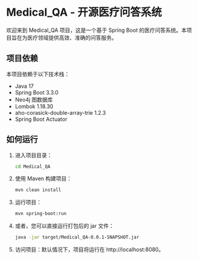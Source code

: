 # Medical_QA - 开源医疗问答系统

欢迎来到 Medical_QA 项目，这是一个基于 Spring Boot 的医疗问答系统。本项目旨在为医疗领域提供高效、准确的问答服务。

## 项目依赖

本项目依赖于以下技术栈：

- Java 17
- Spring Boot 3.3.0
- Neo4j 图数据库
- Lombok 1.18.30
- aho-corasick-double-array-trie 1.2.3
- Spring Boot Actuator

## 如何运行

1. 进入项目目录：
   ```bash
   cd Medical_QA
   
2. 使用 Maven 构建项目：
   ```bash
   mvn clean install

3. 运行项目：
   ```bash
   mvn spring-boot:run
   
4. 或者，您可以直接运行打包后的 jar 文件：
   ```bash
   java -jar target/Medical_QA-0.0.1-SNAPSHOT.jar
   
5. 访问项目：默认情况下，项目将运行在 http://localhost:8080。

